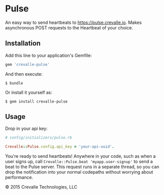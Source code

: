 # Pulse

An easy way to send heartbeats to https://pulse.crevalle.io.  Makes asynchronous POST requests to the Heartbeat of your choice.

## Installation

Add this line to your application's Gemfile:

```ruby
gem 'crevalle-pulse'
```

And then execute:

    $ bundle

Or install it yourself as:

    $ gem install crevalle-pulse

## Usage

Drop in your api key:

```ruby
# config/initializers/pulse.rb

Crevalle::Pulse.config.api_key = 'your-api-uuid'.
```

You're ready to send heartbeats!  Anywhere in your code, such as when a user signs up, call `Crevalle::Pulse.beat 'myapp.user-signup'` to send a beat to the Pulse server.  This request runs in a separate thread, so you can drop the notification into your normal codepaths without worrying about performance.


© 2015 Crevalle Technologies, LLC
